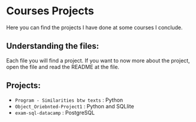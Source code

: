 # Courses Projects
Here you can find the projects I have done at some courses I conclude.

## Understanding the files:
Each file you will find a project. If you want to now more about the project, open the file and read the README at the file.

## Projects:
- `Program - Similarities btw texts` : Python
- `Object_Oriebnted-Project1` : Python and SQLlite
- `exam-sql-datacamp` : PostgreSQL 
